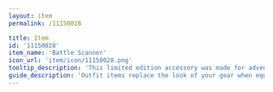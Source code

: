 ```yaml
---
layout: item
permalink: /11150028

title: Item
id: '11150028'
item_name: 'Battle Scanner'
icon_url: 'item/icon/11150028.png'
tooltip_description: 'This limited edition accessory was made for adventurers who went above and beyond. The fiery red flow of the gem symbolizes your powerful abilities. Bestowed with honor to you and your allies, it will forever commemorate your tremendous achievements.'
guide_description: 'Outfit items replace the look of your gear when equipped.'
---
```

